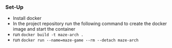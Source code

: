 ### Set-Up
- Install docker
- In the project repository run the following command to create the docker image and start the container
- run `docker build -t maze-arch .`
- run `docker run --name=maze-game --rm --detach maze-arch`